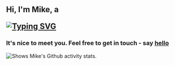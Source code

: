 ## <p>Hi, I'm Mike, a </p>[![Typing SVG](https://readme-typing-svg.herokuapp.com?font=Fira+Code&pause=1000&width=435&lines=web+developer;product+visionary;entrepreneur;father)](https://git.io/typing-svg)
### It's nice to meet you. Feel free to get in touch - say [hello](mailto:hello@mikepeiman.dev)
<picture>
  <source srcset="https://github-readme-stats.vercel.app/api?username=mikepeiman&show_icons=true&theme=tokyonight">
  <img alt="Shows Mike's Github activity stats.">
</picture>
<!--
**mikepeiman/mikepeiman** is a ✨ _special_ ✨ repository because its `README.md` (this file) appears on your GitHub profile.

Here are some ideas to get you started:

- 🔭 I’m currently working on ...
- 🌱 I’m currently learning ...
- 👯 I’m looking to collaborate on ...
- 🤔 I’m looking for help with ...
- 💬 Ask me about ...
- 📫 How to reach me: ...
- 😄 Pronouns: ...
- ⚡ Fun fact: ...
-->

